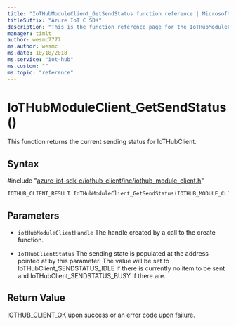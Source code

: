 ```yaml
---                             
title: "IoTHubModuleClient_GetSendStatus function reference | Microsoft Docs" 
titleSuffix: "Azure IoT C SDK"            
description: "This is the function reference page for the IoTHubModuleClient_GetSendStatus() function in the Azure IoT C SDK. This SDK is used with Azure IoT Hub and Azure IoT Hub Device Provisioning Service"            
manager: timlt                 
author: wesmc7777              
ms.author: wesmc               
ms.date: 10/18/2018                    
ms.service: "iot-hub"             
ms.custom: ""                
ms.topic: "reference"        
---                            
```


# IoTHubModuleClient_GetSendStatus()

This function returns the current sending status for IoTHubClient.

## Syntax

\#include "[azure-iot-sdk-c/iothub_client/inc/iothub_module_client.h](../iothub-module-client-h.md)"  
```C
IOTHUB_CLIENT_RESULT IoTHubModuleClient_GetSendStatus(IOTHUB_MODULE_CLIENT_HANDLE  C2);
```

## Parameters
* `iotHubModuleClientHandle` The handle created by a call to the create function. 

* `IoTHubClientStatus` The sending state is populated at the address pointed at by this parameter. The value will be set to IoTHubClient_SENDSTATUS_IDLE if there is currently no item to be sent and IoTHubClient_SENDSTATUS_BUSY if there are.

## Return Value
IOTHUB_CLIENT_OK upon success or an error code upon failure.

